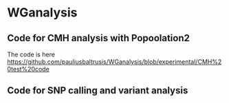 # WGanalysis
## Code for CMH analysis with Popoolation2
The code is here https://github.com/pauliusbaltrusis/WGanalysis/blob/experimental/CMH%20test%20code
## Code for SNP calling and variant analysis

